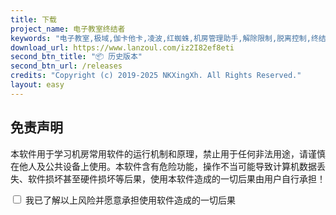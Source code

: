```yaml
---
title: 下载
project_name: 电子教室终结者
keywords: "电子教室,极域,伽卡他卡,凌波,红蜘蛛,机房管理助手,解除限制,脱离控制,终结者,脱控,破解,一键,秒杀"
download_url: https://www.lanzoul.com/iz2I82ef8eti
second_btn_title: "📦 历史版本"
second_btn_url: /releases
credits: "Copyright (c) 2019-2025 NKXingXh. All Rights Reserved."
layout: easy
---
```


<center id="ready-center" style="display: none;">

即将前往下载页...

<hr>

<h2 id="-联机就用-gamelan-联机助手">✨ <a href="https://gamelan.nkxingxh.top/">联机就用 <strong>GameLAN 联机助手</strong></a></h2>

<h3 id="快速安全免费">快速、安全、免费</h3>

<p>游戏联机，一步到位。支持电脑手机双端。任何人都能快速上手的联机工具，让联机再次简单！</p>

<p><img src="https://gamelan.nkxingxh.top/images/gui/main.png" alt="GameLAN 联机助手"></p>

</center>

## 免责声明

本软件用于学习机房常用软件的运行机制和原理，禁止用于任何非法用途，请谨慎在他人及公共设备上使用。本软件含有危险功能，操作不当可能导致计算机数据丢失、软件损坏甚至硬件损坏等后果，使用本软件造成的一切后果由用户自行承担！

<div>
    <input type="checkbox" id="agreeCheckbox">
    <label for="agreeCheckbox">我已了解以上风险并愿意承担使用软件造成的一切后果</label>
</div>

<style>
    body > header > a:nth-child(3) {
        display: none;
    }
    body > header > a:nth-child(4) {
        display: none;
    }
</style>

<script>
    var downloadButton = document.querySelector('body > header > a:nth-child(3)');
    var downloadButton2 = document.querySelector('body > header > a:nth-child(4)');
    var centerAds = document.querySelector('#ready-center');

    downloadButton.addEventListener('click', function (event) {
        centerAds.style.display = 'inline';
        event.preventDefault(); // 阻止默认跳转行为
        const targetUrl = this.href;

        // 延迟3秒后跳转
        setTimeout(() => {
            window.location.href = targetUrl;
        }, 3000);
    });

    downloadButton2.addEventListener('click', function (event) {
        centerAds.style.display = 'inline';
        event.preventDefault(); // 阻止默认跳转行为
        const targetUrl = this.href;

        // 延迟3秒后跳转
        setTimeout(() => {
            window.location.href = targetUrl;
        }, 3000);
    });

    document.getElementById('agreeCheckbox').addEventListener('change', function() {
        if (this.checked) {
            downloadButton.style.display = 'inline';
            downloadButton2.style.display = 'inline';
        } else {
            downloadButton.style.display = 'none';
            downloadButton2.style.display = 'none';
        }
    });
</script>
